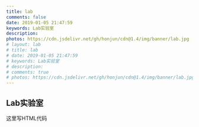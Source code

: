 ```yaml
---
title: lab
comments: false
date: 2019-01-05 21:47:59
keywords: Lab实验室
description: 
photos: https://cdn.jsdelivr.net/gh/honjun/cdn@1.4/img/banner/lab.jpg
# layout: lab
# title: lab
# date: 2019-01-05 21:47:59
# keywords: Lab实验室
# description: 
# comments: true
# photos: https://cdn.jsdelivr.net/gh/honjun/cdn@1.4/img/banner/lab.jpg
---
```


## Lab实验室
这里写HTML代码
